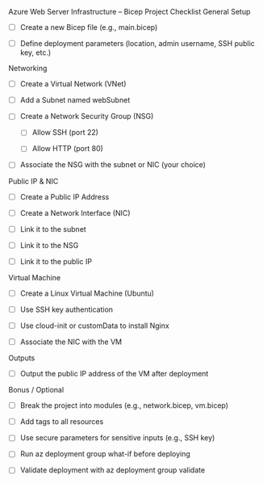 Azure Web Server Infrastructure – Bicep Project Checklist
General Setup

- [ ] Create a new Bicep file (e.g., main.bicep)

- [ ] Define deployment parameters (location, admin username, SSH public key, etc.)

Networking
- [ ] Create a Virtual Network (VNet)

- [ ] Add a Subnet named webSubnet

- [ ] Create a Network Security Group (NSG)

  - [ ] Allow SSH (port 22)

  - [ ] Allow HTTP (port 80)

- [ ] Associate the NSG with the subnet or NIC (your choice)

Public IP & NIC
- [ ] Create a Public IP Address

- [ ] Create a Network Interface (NIC)

- [ ] Link it to the subnet

- [ ] Link it to the NSG

- [ ] Link it to the public IP

Virtual Machine
- [ ] Create a Linux Virtual Machine (Ubuntu)

- [ ] Use SSH key authentication

- [ ] Use cloud-init or customData to install Nginx

- [ ] Associate the NIC with the VM

Outputs
- [ ] Output the public IP address of the VM after deployment

Bonus / Optional
- [ ] Break the project into modules (e.g., network.bicep, vm.bicep)

- [ ] Add tags to all resources

- [ ] Use secure parameters for sensitive inputs (e.g., SSH key)

- [ ] Run az deployment group what-if before deploying

- [ ] Validate deployment with az deployment group validate